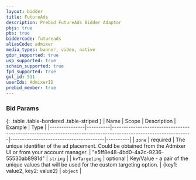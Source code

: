 ```yaml
---
layout: bidder
title: FutureAds
description: Prebid FutureAds Bidder Adaptor
pbjs: true
pbs: true
biddercode: futureads
aliasCode: admixer
media_types: banner, video, native
gdpr_supported: true
usp_supported: true
schain_supported: true
fpd_supported: true
gvl_id: 511
userIds: AdmixerID
prebid_member: true
---
```


### Bid Params

{: .table .table-bordered .table-striped }
| Name          | Scope    | Description                                                                                                    | Example                                | Type     |
|---------------|----------|----------------------------------------------------------------------------------------------------------------|----------------------------------------|----------|
| `zone`        | required | The unique identifier of the ad placement. Could be obtained from the Admixer UI or from your account manager. | "e5ff8e48-4bd0-4a2c-9236-55530ab8981d" | `string` |
| `kvTargeting` | optional | Key/Value - a pair of the unique values that will be used for the custom targeting option.                     | {key1: value2, key2: value2}           | `object` |
